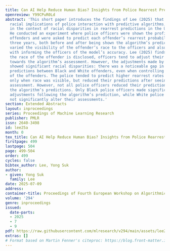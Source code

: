 ```yaml
---
title: Can AI Help Reduce Human Bias? Insights from Police Rearrest Predictions
openreview: Y99CPuR0Ld
abstract: 'This short paper introduces the findings of Lee (2025) that examines the
  racial implications of police interaction with predictive algorithms, particularly
  in the context of racial disparities in rearrest predictions in the United States.
  He conducted an experiment where police officers were shown the profiles of young
  offenders and were asked to predict each offender’s rearrest probability within
  three years, both before and after being shown the algorithm’s prediction. The experiment
  varied the visibility of the offender’s race to the officers and also experimented
  with informing the officers of the model’s accuracy. Lee (2025) finds that when
  the race of the offender is disclosed, officers tend to adjust their predictions
  towards the algorithm’s assessment. However, the adjustments made by the officers
  showed significant racial disparities: there was a noticeable gap in initial rearrest
  predictions between Black and White offenders, even when controlling for the characteristics
  of the offenders. The police tended to predict higher rearrest rates for Black offenders
  only when race was visible, but reduced their predictions after seeing the algorithm’s
  assessment. However, not all police officers reduced their predictions after seeing
  the algorithm’s predictions. Only Black police officers made significant downward
  adjustments following the algorithm’s prediction, while White police officers did
  not significantly alter their assessments.'
section: Extended Abstracts
layout: inproceedings
series: Proceedings of Machine Learning Research
publisher: PMLR
issn: 2640-3498
id: lee25a
month: 0
tex_title: Can AI Help Reduce Human Bias? Insights from Police Rearrest Predictions
firstpage: 499
lastpage: 504
page: 499-504
order: 499
cycles: false
bibtex_author: Lee, Yong Suk
author:
- given: Yong Suk
  family: Lee
date: 2025-07-09
address:
container-title: Proceedings of Fourth European Workshop on Algorithmic Fairness
volume: '294'
genre: inproceedings
issued:
  date-parts:
  - 2025
  - 7
  - 9
pdf: https://raw.githubusercontent.com/mlresearch/v294/main/assets/lee25a/lee25a.pdf
extras: []
# Format based on Martin Fenner's citeproc: https://blog.front-matter.io/posts/citeproc-yaml-for-bibliographies/
---
```

